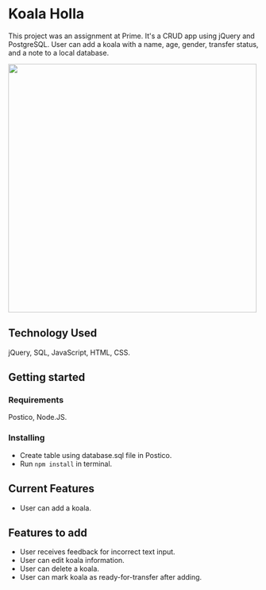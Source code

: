 # Koala Holla
This project was an assignment at Prime. It's a CRUD app using jQuery and PostgreSQL. User can add a koala with a name, age, gender, transfer status, and a note to a local database.

<p>
    <img src="koala_holla_pic.png" width="500px" />
</p>

## Technology Used
jQuery, SQL, JavaScript, HTML, CSS.

## Getting started

### Requirements
Postico, Node.JS.

### Installing
* Create table using database.sql file in Postico. 
* Run ```npm install``` in terminal.

## Current Features
* User can add a koala.

## Features to add
* User receives feedback for incorrect text input.
* User can edit koala information.
* User can delete a koala.
* User can mark koala as ready-for-transfer after adding.